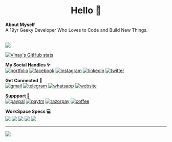 <h1 align="center">Hello 👋</h1>
<b>About Myself</b><br>
A 19yr Geeky Developer Who Loves to </> Code and Build New Things.  <br><br>

![](https://komarev.com/ghpvc/?username=vinayofc&color=blueviolet)


[![Vinay's GitHub stats](https://github-readme-stats.vercel.app/api?username=vinayofc&show_icons=true&theme=tokyonight&locale=en)](https://github.com/vinayofc/github-readme-stats&show_icons=true&theme=tokyonight&locale=en)

<b>My Social Handles ✨</b><br>
[![portfolio](https://img.shields.io/badge/my_portfolio-000?style=for-the-badge&logo=ko-fi&logoColor=white)](https://devvinay.in/)
[![facebook](https://img.shields.io/badge/Facebook-1877F2?style=for-the-badge&logo=facebook&logoColor=white)](https://facebook.com/vinayofc)
[![instagram](https://img.shields.io/badge/Instagram-E4405F?style=for-the-badge&logo=instagram&logoColor=white)](https://instagram.com/vinayofc)
[![linkedin](https://img.shields.io/badge/LinkedIn-0077B5?style=for-the-badge&logo=linkedin&logoColor=white)](https://www.linkedin.com/in/vinay-chaudhary-462263202/)
[![twitter](https://img.shields.io/badge/Twitter-1DA1F2?style=for-the-badge&logo=twitter&logoColor=white)](https://twitter.com/vinay_dev_)

<b>Get Connected 💬</b><br>
[![gmail](https://img.shields.io/badge/Gmail-D14836?style=for-the-badge&logo=gmail&logoColor=white)](mailto:vinaychaudhary.sps@gmail.com)
[![telegram](https://img.shields.io/badge/Telegram-2CA5E0?style=for-the-badge&logo=telegram&logoColor=white)](https://t.me/vinay_dev)
[![whatsapp](https://img.shields.io/badge/WhatsApp-25D366?style=for-the-badge&logo=whatsapp&logoColor=white)](https://wa.me/+19726714345)
[![website](https://img.shields.io/badge/website-000000?style=for-the-badge&logo=About.me&logoColor=white)](https://devvinay.in/contact)

<b>Suppport 🤝</b><br>
[![paypal](https://img.shields.io/badge/PayPal-00457C?style=for-the-badge&logo=paypal&logoColor=white)](https://www.paypal.com/paypalme/itsvinaychaudhary)
[![paytm](https://img.shields.io/badge/Paytm-002970?style=for-the-badge&logo=paytm&logoColor=00BAF2)](https://devvinay.in/go/upi)
[![razorpay](https://img.shields.io/badge/Razorpay-02042B?style=for-the-badge&logo=razorpay&logoColor=3395FF)](https://devvinay.in/)
[![coffee](https://img.shields.io/badge/Buy_Me_A_Coffee-FFDD00?style=for-the-badge&logo=buy-me-a-coffee&logoColor=black)](https://devvinay.in/)


<b>WorkSpace Specs 💻</b><br>
<img src="https://img.shields.io/badge/AMD-Ryzen%207%205700u-red">
<img src="https://img.shields.io/badge/AMD-Radeon%20Vega%20Graphics-red">
<img src="https://img.shields.io/badge/RAM-8%20GB-blue">
<img src="https://img.shields.io/badge/Microsoft-Window%2010-blue">
<img src="https://img.shields.io/badge/Lenovo-Idepad-blueviolet">

<hr>
<img src="http://ForTheBadge.com/images/badges/built-with-love.svg">
